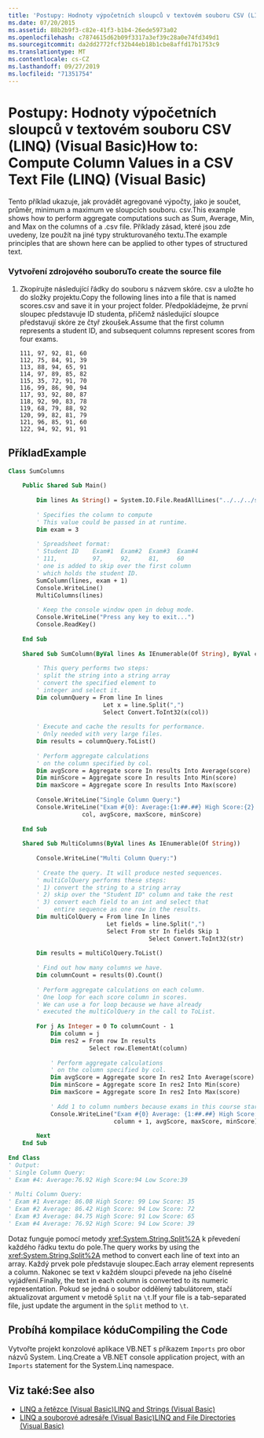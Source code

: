 ```yaml
---
title: 'Postupy: Hodnoty výpočetních sloupců v textovém souboru CSV (LINQ) (Visual Basic)'
ms.date: 07/20/2015
ms.assetid: 88b2b9f3-c82e-41f3-b1b4-26ede5973a02
ms.openlocfilehash: c7874615d62b09f3317a3ef39c28a0e74fd349d1
ms.sourcegitcommit: da2dd2772fcf32b44eb18b1cbe8affd17b1753c9
ms.translationtype: MT
ms.contentlocale: cs-CZ
ms.lasthandoff: 09/27/2019
ms.locfileid: "71351754"
---
```

# <a name="how-to-compute-column-values-in-a-csv-text-file-linq-visual-basic"></a><span data-ttu-id="593eb-102">Postupy: Hodnoty výpočetních sloupců v textovém souboru CSV (LINQ) (Visual Basic)</span><span class="sxs-lookup"><span data-stu-id="593eb-102">How to: Compute Column Values in a CSV Text File (LINQ) (Visual Basic)</span></span>
<span data-ttu-id="593eb-103">Tento příklad ukazuje, jak provádět agregované výpočty, jako je součet, průměr, minimum a maximum ve sloupcích souboru. csv.</span><span class="sxs-lookup"><span data-stu-id="593eb-103">This example shows how to perform aggregate computations such as Sum, Average, Min, and Max on the columns of a .csv file.</span></span> <span data-ttu-id="593eb-104">Příklady zásad, které jsou zde uvedeny, lze použít na jiné typy strukturovaného textu.</span><span class="sxs-lookup"><span data-stu-id="593eb-104">The example principles that are shown here can be applied to other types of structured text.</span></span>  
  
### <a name="to-create-the-source-file"></a><span data-ttu-id="593eb-105">Vytvoření zdrojového souboru</span><span class="sxs-lookup"><span data-stu-id="593eb-105">To create the source file</span></span>  
  
1. <span data-ttu-id="593eb-106">Zkopírujte následující řádky do souboru s názvem skóre. csv a uložte ho do složky projektu.</span><span class="sxs-lookup"><span data-stu-id="593eb-106">Copy the following lines into a file that is named scores.csv and save it in your project folder.</span></span> <span data-ttu-id="593eb-107">Předpokládejme, že první sloupec představuje ID studenta, přičemž následující sloupce představují skóre ze čtyř zkoušek.</span><span class="sxs-lookup"><span data-stu-id="593eb-107">Assume that the first column represents a student ID, and subsequent columns represent scores from four exams.</span></span>  
  
    ```csv  
    111, 97, 92, 81, 60  
    112, 75, 84, 91, 39  
    113, 88, 94, 65, 91  
    114, 97, 89, 85, 82  
    115, 35, 72, 91, 70  
    116, 99, 86, 90, 94  
    117, 93, 92, 80, 87  
    118, 92, 90, 83, 78  
    119, 68, 79, 88, 92  
    120, 99, 82, 81, 79  
    121, 96, 85, 91, 60  
    122, 94, 92, 91, 91  
    ```  
  
## <a name="example"></a><span data-ttu-id="593eb-108">Příklad</span><span class="sxs-lookup"><span data-stu-id="593eb-108">Example</span></span>  
  
```vb  
Class SumColumns  
  
    Public Shared Sub Main()  
  
        Dim lines As String() = System.IO.File.ReadAllLines("../../../scores.csv")  
  
        ' Specifies the column to compute  
        ' This value could be passed in at runtime.  
        Dim exam = 3  
  
        ' Spreadsheet format:  
        ' Student ID    Exam#1  Exam#2  Exam#3  Exam#4  
        ' 111,          97,     92,     81,     60  
        ' one is added to skip over the first column  
        ' which holds the student ID.  
        SumColumn(lines, exam + 1)  
        Console.WriteLine()  
        MultiColumns(lines)  
  
        ' Keep the console window open in debug mode.  
        Console.WriteLine("Press any key to exit...")  
        Console.ReadKey()  
  
    End Sub  
  
    Shared Sub SumColumn(ByVal lines As IEnumerable(Of String), ByVal col As Integer)  
  
        ' This query performs two steps:  
        ' split the string into a string array  
        ' convert the specified element to  
        ' integer and select it.  
        Dim columnQuery = From line In lines   
                           Let x = line.Split(",")   
                           Select Convert.ToInt32(x(col))  
  
        ' Execute and cache the results for performance.  
        ' Only needed with very large files.  
        Dim results = columnQuery.ToList()  
  
        ' Perform aggregate calculations   
        ' on the column specified by col.  
        Dim avgScore = Aggregate score In results Into Average(score)  
        Dim minScore = Aggregate score In results Into Min(score)  
        Dim maxScore = Aggregate score In results Into Max(score)  
  
        Console.WriteLine("Single Column Query:")  
        Console.WriteLine("Exam #{0}: Average:{1:##.##} High Score:{2} Low Score:{3}",   
                     col, avgScore, maxScore, minScore)  
  
    End Sub  
  
    Shared Sub MultiColumns(ByVal lines As IEnumerable(Of String))  
  
        Console.WriteLine("Multi Column Query:")  
  
        ' Create the query. It will produce nested sequences.   
        ' multiColQuery performs these steps:  
        ' 1) convert the string to a string array  
        ' 2) skip over the "Student ID" column and take the rest  
        ' 3) convert each field to an int and select that   
        '    entire sequence as one row in the results.  
        Dim multiColQuery = From line In lines   
                            Let fields = line.Split(",")   
                            Select From str In fields Skip 1   
                                        Select Convert.ToInt32(str)  
  
        Dim results = multiColQuery.ToList()  
  
        ' Find out how many columns we have.  
        Dim columnCount = results(0).Count()  
  
        ' Perform aggregate calculations on each column.              
        ' One loop for each score column in scores.  
        ' We can use a for loop because we have already  
        ' executed the multiColQuery in the call to ToList.  
  
        For j As Integer = 0 To columnCount - 1  
            Dim column = j  
            Dim res2 = From row In results   
                       Select row.ElementAt(column)  
  
            ' Perform aggregate calculations   
            ' on the column specified by col.  
            Dim avgScore = Aggregate score In res2 Into Average(score)  
            Dim minScore = Aggregate score In res2 Into Min(score)  
            Dim maxScore = Aggregate score In res2 Into Max(score)  
  
            ' Add 1 to column numbers because exams in this course start with #1  
            Console.WriteLine("Exam #{0} Average: {1:##.##} High Score: {2} Low Score: {3}",   
                              column + 1, avgScore, maxScore, minScore)  
  
        Next  
    End Sub  
  
End Class  
' Output:  
' Single Column Query:  
' Exam #4: Average:76.92 High Score:94 Low Score:39  
  
' Multi Column Query:  
' Exam #1 Average: 86.08 High Score: 99 Low Score: 35  
' Exam #2 Average: 86.42 High Score: 94 Low Score: 72  
' Exam #3 Average: 84.75 High Score: 91 Low Score: 65  
' Exam #4 Average: 76.92 High Score: 94 Low Score: 39  
```  
  
 <span data-ttu-id="593eb-109">Dotaz funguje pomocí metody <xref:System.String.Split%2A> k převedení každého řádku textu do pole.</span><span class="sxs-lookup"><span data-stu-id="593eb-109">The query works by using the <xref:System.String.Split%2A> method to convert each line of text into an array.</span></span> <span data-ttu-id="593eb-110">Každý prvek pole představuje sloupec.</span><span class="sxs-lookup"><span data-stu-id="593eb-110">Each array element represents a column.</span></span> <span data-ttu-id="593eb-111">Nakonec se text v každém sloupci převede na jeho číselné vyjádření.</span><span class="sxs-lookup"><span data-stu-id="593eb-111">Finally, the text in each column is converted to its numeric representation.</span></span> <span data-ttu-id="593eb-112">Pokud se jedná o soubor oddělený tabulátorem, stačí aktualizovat argument v metodě `Split` na `\t`.</span><span class="sxs-lookup"><span data-stu-id="593eb-112">If your file is a tab-separated file, just update the argument in the `Split` method to `\t`.</span></span>  
  
## <a name="compiling-the-code"></a><span data-ttu-id="593eb-113">Probíhá kompilace kódu</span><span class="sxs-lookup"><span data-stu-id="593eb-113">Compiling the Code</span></span>  
<span data-ttu-id="593eb-114">Vytvořte projekt konzolové aplikace VB.NET s příkazem `Imports` pro obor názvů System. Linq.</span><span class="sxs-lookup"><span data-stu-id="593eb-114">Create a VB.NET console application project, with an `Imports` statement for the System.Linq namespace.</span></span>
  
## <a name="see-also"></a><span data-ttu-id="593eb-115">Viz také:</span><span class="sxs-lookup"><span data-stu-id="593eb-115">See also</span></span>

- [<span data-ttu-id="593eb-116">LINQ a řetězce (Visual Basic)</span><span class="sxs-lookup"><span data-stu-id="593eb-116">LINQ and Strings (Visual Basic)</span></span>](../../../../visual-basic/programming-guide/concepts/linq/linq-and-strings.md)
- [<span data-ttu-id="593eb-117">LINQ a souborové adresáře (Visual Basic)</span><span class="sxs-lookup"><span data-stu-id="593eb-117">LINQ and File Directories (Visual Basic)</span></span>](../../../../visual-basic/programming-guide/concepts/linq/linq-and-file-directories.md)
